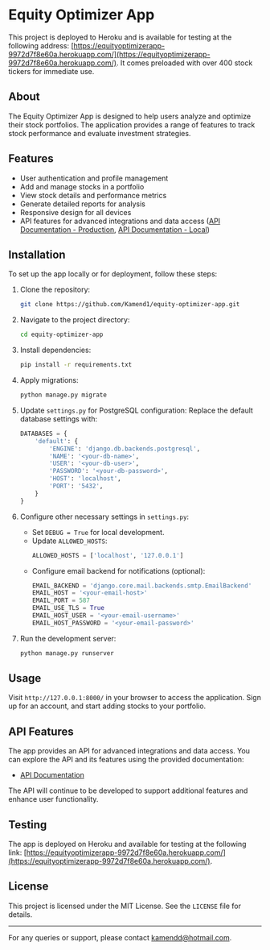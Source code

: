 # Equity Optimizer App

This project is deployed to Heroku and is available for testing at the following address: [https://equityoptimizerapp-9972d7f8e60a.herokuapp.com/](https://equityoptimizerapp-9972d7f8e60a.herokuapp.com/). It comes preloaded with over 400 stock tickers for immediate use.

## About

The Equity Optimizer App is designed to help users analyze and optimize their stock portfolios. The application provides a range of features to track stock performance and evaluate investment strategies.

## Features

- User authentication and profile management
- Add and manage stocks in a portfolio
- View stock details and performance metrics
- Generate detailed reports for analysis
- Responsive design for all devices
- API features for advanced integrations and data access ([API Documentation - Production](https://equityoptimizerapp-9972d7f8e60a.herokuapp.com/api/docs), [API Documentation - Local](http://127.0.0.1:8000/api/docs/))

## Installation

To set up the app locally or for deployment, follow these steps:

1. Clone the repository:
   ```bash
   git clone https://github.com/Kamend1/equity-optimizer-app.git
   ```

2. Navigate to the project directory:
   ```bash
   cd equity-optimizer-app
   ```

3. Install dependencies:
   ```bash
   pip install -r requirements.txt
   ```

4. Apply migrations:
   ```bash
   python manage.py migrate
   ```

5. Update `settings.py` for PostgreSQL configuration:
   Replace the default database settings with:
   ```python
   DATABASES = {
       'default': {
           'ENGINE': 'django.db.backends.postgresql',
           'NAME': '<your-db-name>',
           'USER': '<your-db-user>',
           'PASSWORD': '<your-db-password>',
           'HOST': 'localhost',
           'PORT': '5432',
       }
   }
   ```

6. Configure other necessary settings in `settings.py`:
   - Set `DEBUG = True` for local development.
   - Update `ALLOWED_HOSTS`:
     ```python
     ALLOWED_HOSTS = ['localhost', '127.0.0.1']
     ```
   - Configure email backend for notifications (optional):
     ```python
     EMAIL_BACKEND = 'django.core.mail.backends.smtp.EmailBackend'
     EMAIL_HOST = '<your-email-host>'
     EMAIL_PORT = 587
     EMAIL_USE_TLS = True
     EMAIL_HOST_USER = '<your-email-username>'
     EMAIL_HOST_PASSWORD = '<your-email-password>'
     ```

7. Run the development server:
   ```bash
   python manage.py runserver
   ```

## Usage

Visit `http://127.0.0.1:8000/` in your browser to access the application. Sign up for an account, and start adding stocks to your portfolio.

## API Features

The app provides an API for advanced integrations and data access. You can explore the API and its features using the provided documentation:

- [API Documentation](https://equityoptimizerapp-9972d7f8e60a.herokuapp.com/api/docs)

The API will continue to be developed to support additional features and enhance user functionality.

## Testing

The app is deployed on Heroku and available for testing at the following link: [https://equityoptimizerapp-9972d7f8e60a.herokuapp.com/](https://equityoptimizerapp-9972d7f8e60a.herokuapp.com/).

## License

This project is licensed under the MIT License. See the `LICENSE` file for details.

---

For any queries or support, please contact [kamendd@hotmail.com](mailto:kamendd@hotmail.com).
